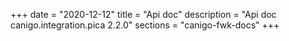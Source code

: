 +++
date        = "2020-12-12"
title       = "Api doc"
description = "Api doc canigo.integration.pica 2.2.0"
sections    = "canigo-fwk-docs"
+++